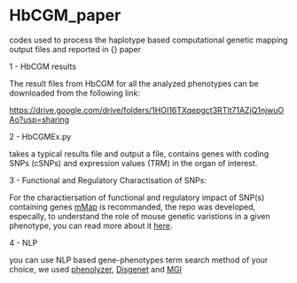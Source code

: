 # HbCGM_paper

codes used to process the haplotype based computational genetic mapping output files and reported in {} paper

1 - HbCGM results

The result files from HbCGM for all the analyzed phenotypes can be downloaded from the following link:

https://drive.google.com/drive/folders/1HOI16TXqepgct3RTlt71AZjQ1njwuOAo?usp=sharing

2 - HbCGMEx.py

takes a typical results file and output a file, contains genes with coding SNPs (cSNPs) and expression values (TRM) in the organ of interest. 

3 - Functional and Regulatory Charactisation of SNPs:

For the charactiersation of functional and regulatory impact of SNP(s) containing genes [mMap](https://github.com/AhmedArslan/mMap) is recommanded, the repo was developed, especally, to understand the role of mouse genetic varistions in a given phenotype, you can read more about it [here](https://github.com/AhmedArslan/mMap). 

4 - NLP 

you can use NLP based gene-phenotypes term search method of your choice, we used [phenolyzer](https://github.com/WGLab/phenolyzer), [Disgenet](https://www.disgenet.org/search) and [MGI](http://www.informatics.jax.org/)
